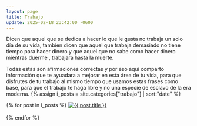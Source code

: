 ```yaml
---
layout: page
title: Trabajo
update: 2025-02-18 23:42:00 -0600
---
```

Dicen que aquel que se dedica a hacer lo que le gusta no trabaja un solo día de su vida, tambien dicen que aquel que trabaja demasiado no tiene tiempo para hacer dinero y que aquel que no sabe como hacer dinero mientras duerme , trabajara hasta la muerte.

Todas estas son afirmaciones correctas y por eso aquí comparto información que te ayuadara a mejorar en esta área de tu vida, para que disfrutes de tu trabajo al mismo tiempo que usamos estas frases como base, para que el trabajo te haga libre y no una especie de esclavo de la era moderna.
{% assign i_posts = site.categories["trabajo"] | sort:"date" %}
<p>{% for post in i_posts %}
    <a href="{{ post.url }}"><img width="auto" max-width="360px" src="{{ post.banner }}" alt="{{ post.title }}"/></a><br><br>
{% endfor %}</p>